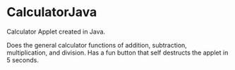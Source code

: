 # CalculatorJava
Calculator Applet created in Java.

Does the general calculator functions of addition, subtraction, multiplication, and division. Has a fun button that self destructs the applet in 5 seconds.
